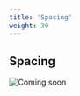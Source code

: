 ```yaml
---
title: 'Spacing'
weight: 30
---
```


## Spacing

![Coming soon](/img/coming-soon.png?lightbox=false)
